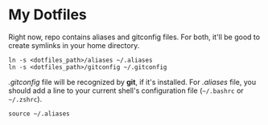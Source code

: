 # My Dotfiles

Right now, repo contains aliases and gitconfig files. For both, it'll be good to create symlinks in your home directory.

    ln -s <dotfiles_path>/aliases ~/.aliases
    ln -s <dotfiles_path>/gitconfig ~/.gitconfig
    
*.gitconfig* file will be recognized by **git**, if it's installed. For *.aliases* file, you should add a line to your current shell's configuration file (`~/.bashrc` or `~/.zshrc`).

    source ~/.aliases